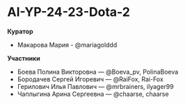 # AI-YP-24-23-Dota-2
**Куратор**
* Макарова Мария - @mariagolddd

**Участники**
* Боева Полина Викторовна — @Boeva_pv, PolinaBoeva
* Бородачев Сергей Игоревич — @RaiFox, Rai-Fox
* Герилович Илья Павлович — @mrbrainers, ilyager99
* Чаплыгина Арина Сергеевна — @chaarse, chaarse
